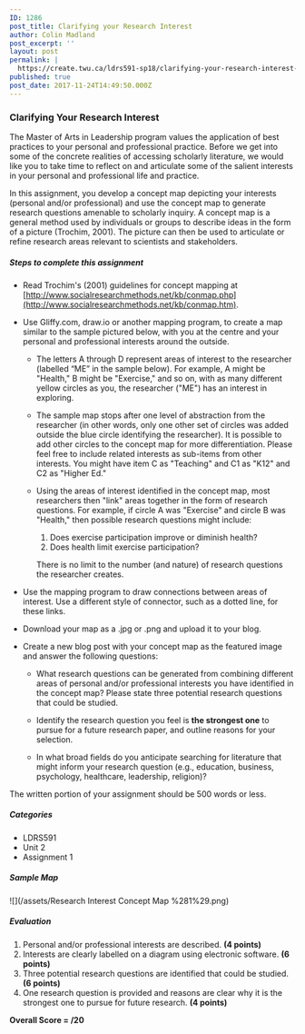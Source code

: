 ```yaml
---
ID: 1286
post_title: Clarifying your Research Interest
author: Colin Madland
post_excerpt: ''
layout: post
permalink: |
  https://create.twu.ca/ldrs591-sp18/clarifying-your-research-interest-2/
published: true
post_date: 2017-11-24T14:49:50.000Z
---
```


### Clarifying Your Research Interest

The Master of Arts in Leadership program values the application of best practices to your personal and professional practice.  Before we get into some of the concrete realities of accessing scholarly literature, we would like you to take time to reflect on and articulate some of the salient interests in your personal and professional life and practice.

In this assignment, you develop a concept map depicting your interests \(personal and/or professional\) and use the concept map to generate research questions amenable to scholarly inquiry. A concept map is a general method used by individuals or groups to describe ideas in the form of a picture \(Trochim, 2001\). The picture can then be used to articulate or refine research areas relevant to scientists and stakeholders.

##### Steps to complete this assignment

* Read Trochim's \(2001\) guidelines for concept mapping at [http://www.socialresearchmethods.net/kb/conmap.php](http://www.socialresearchmethods.net/kb/conmap.htm).
* Use Gliffy.com, draw.io or another mapping program, to create a map similar to the sample pictured below, with you at the centre and your personal and professional interests around the outside.

  * The letters A through D represent areas of interest to the researcher \(labelled “ME” in the sample below\). For example, A might be "Health," B might be "Exercise," and so on, with as many different yellow circles as you, the researcher \("ME"\) has an interest in exploring.

  * The sample map stops after one level of abstraction from the researcher \(in other words, only one other set of circles was added outside the blue circle identifying the researcher\). It is possible to add other circles to the concept map for more differentiation. Please feel free to include related interests as sub-items from other interests. You might have item C as "Teaching" and C1 as "K12" and C2 as "Higher Ed."

  * Using the areas of interest identified in the concept map, most researchers then "link" areas together in the form of research questions. For example, if circle A was "Exercise" and circle B was "Health," then possible research questions might include:  
       1. Does exercise participation improve or diminish health?  
       2. Does health limit exercise participation?

    There is no limit to the number \(and nature\) of research questions the researcher creates.

* Use the mapping program to draw connections between areas of interest. Use a different style of connector, such as a dotted line, for these links.

* Download your map as a .jpg or .png and upload it to your blog.

* Create a new blog post with your concept map as the featured image and answer the following questions:

  * What research questions can be generated from combining different areas of personal and/or professional interests you have identified in the concept map? Please state three potential research questions that could be studied.

  * Identify the research question you feel is **the strongest one** to pursue for a future research paper, and outline reasons for your selection.

  * In what broad fields do you anticipate searching for literature that might inform your research question \(e.g., education, business, psychology, healthcare, leadership, religion\)?

The written portion of your assignment should be 500 words or less.

##### Categories

* LDRS591
* Unit 2
* Assignment 1

##### Sample Map

![](/assets/Research Interest Concept Map %281%29.png)

##### Evaluation

1. Personal and/or professional interests are described. **\(4 points\)**
2. Interests are clearly labelled on a diagram using electronic software. **\(6 points\)**
3. Three potential research questions are identified that could be studied. **\(6 points\)**
4. One research question is provided and reasons are clear why it is the strongest one to pursue for future research. **\(4 points\)**

**Overall Score = /20**

